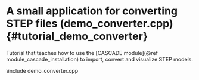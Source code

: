 A small application for converting STEP files (demo_converter.cpp)  {#tutorial_demo_converter}
==========================


Tutorial that teaches how to use the 
[CASCADE module](@ref module_cascade_installation)
to import, convert and visualize STEP models.

 
\include demo_converter.cpp